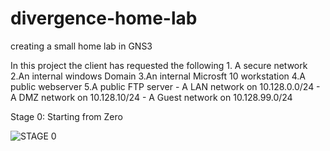 # divergence-home-lab
creating a small home lab in GNS3
<head> </head> In this project the client has requested the following </head>
1. A secure network 
2.An internal windows Domain
3.An internal Microsft 10 workstation 
4.A public webserver
5.A public FTP server
- A LAN network on 10.128.0.0/24
- A DMZ network on 10.128.10/24
- A Guest network on 10.128.99.0/24



Stage 0: Starting from Zero

![STAGE 0](https://github.com/notsilentxd/divergence-home-lab/assets/157625570/2960e05e-27ed-4ae0-b405-91613a56d3bc)
